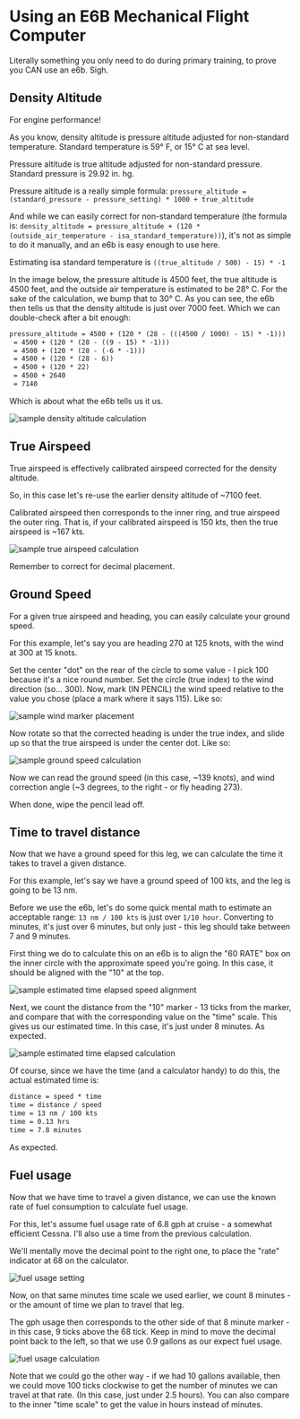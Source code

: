 # Using an E6B Mechanical Flight Computer

Literally something you only need to do during primary training, to prove you CAN use an e6b. Sigh.

## Density Altitude

For engine performance!

As you know, density altitude is pressure altitude adjusted for non-standard temperature. Standard temperature is 59° F, or 15° C at sea level.

Pressure altitude is true altitude adjusted for non-standard pressure. Standard pressure is 29.92 in. hg.

Pressure altitude is a really simple formula: `pressure_altitude = (standard_pressure - pressure_setting) * 1000 + true_altitude`

And while we can easily correct for non-standard temperature (the formula is: `density_altitude = pressure_altitude + (120 * (outside_air_temperature - isa_standard_temperature))`), it's not as simple to do it manually, and an e6b is easy enough to use here.

Estimating isa standard temperature is `((true_altitude / 500) - 15) * -1`

In the image below, the pressure altitude is 4500 feet, the true altitude is 4500 feet, and the outside air temperature is estimated to be 28° C. For the sake of the calculation, we bump that to 30° C. As you can see, the e6b then tells us that the density altitude is just over 7000 feet. Which we can double-check after a bit enough:

```txt
pressure_altitude = 4500 + (120 * (28 - (((4500 / 1000) - 15) * -1)))
 = 4500 + (120 * (28 - ((9 - 15) * -1)))
 = 4500 + (120 * (28 - (-6 * -1)))
 = 4500 + (120 * (28 - 6))
 = 4500 + (120 * 22)
 = 4500 + 2640
 = 7140
```

Which is about what the e6b tells us it us.

![sample density altitude calculation](https://cdn.buttify.io/e6b/density_altitude.jpg)

## True Airspeed

True airspeed is effectively calibrated airspeed corrected for the density altitude.

So, in this case let's re-use the earlier density altitude of ~7100 feet.

Calibrated airspeed then corresponds to the inner ring, and true airspeed the outer ring. That is, if your calibrated airspeed is 150 kts, then the true airspeed is ~167 kts.

![sample true airspeed calculation](https://cdn.buttify.io/e6b/true_airspeed.JPG)

Remember to correct for decimal placement.

## Ground Speed

For a given true airspeed and heading, you can easily calculate your ground speed.

For this example, let's say you are heading 270 at 125 knots, with the wind at 300 at 15 knots.

Set the center "dot" on the rear of the circle to some value - I pick 100 because it's a nice round number. Set the circle (true index) to the wind direction (so... 300). Now, mark (IN PENCIL) the wind speed relative to the value you chose (place a mark where it says 115). Like so:

![sample wind marker placement](https://cdn.buttify.io/e6b/ground_speed_1.jpg)

Now rotate so that the corrected heading is under the true index, and slide up so that the true airspeed is under the center dot. Like so:

![sample ground speed calculation](https://cdn.buttify.io/e6b/ground_speed_2.JPG)

Now we can read the ground speed (in this case, ~139 knots), and wind correction angle (~3 degrees, to the right - or fly heading 273).

When done, wipe the pencil lead off.

## Time to travel distance

Now that we have a ground speed for this leg, we can calculate the time it takes to travel a given distance.

For this example, let's say we have a ground speed of 100 kts, and the leg is going to be 13 nm.

Before we use the e6b, let's do some quick mental math to estimate an acceptable range: `13 nm / 100 kts` is just over `1/10 hour`. Converting to minutes, it's just over 6 minutes, but only just - this leg should take between 7 and 9 minutes.

First thing we do to calculate this on an e6b is to align the "60 RATE" box on the inner circle with the approximate speed you're going. In this case, it should be aligned with the "10" at the top.

![sample estimated time elapsed speed alignment](https://cdn.buttify.io/e6b/ete_ground_speed_alignment.JPG)

Next, we count the distance from the "10" marker - 13 ticks from the marker, and compare that with the corresponding value on the "time" scale. This gives us our estimated time. In this case, it's just under 8 minutes. As expected.

![sample estimated time elapsed calculation](https://cdn.buttify.io/e6b/ete_time_calculation.JPG)

Of course, since we have the time (and a calculator handy) to do this, the actual estimated time is:

```txt
distance = speed * time
time = distance / speed
time = 13 nm / 100 kts
time = 0.13 hrs
time = 7.8 minutes
```

As expected.


## Fuel usage

Now that we have time to travel a given distance, we can use the known rate of fuel consumption to calculate fuel usage.

For this, let's assume fuel usage rate of 6.8 gph at cruise - a somewhat efficient Cessna. I'll also use a time from the previous calculation.

We'll mentally move the decimal point to the right one, to place the "rate" indicator at 68 on the calculator.

![fuel usage setting](https://cdn.buttify.io/e6b/fuel_usage_setting.JPG)

Now, on that same minutes time scale we used earlier, we count 8 minutes - or the amount of time we plan to travel that leg.

The gph usage then corresponds to the other side of that 8 minute marker - in this case, 9 ticks above the 68 tick. Keep in mind to move the decimal point back to the left, so that we use 0.9 gallons as our expect fuel usage.

![fuel usage calculation](https://cdn.buttify.io/e6b/fuel_usage_calculation.JPG)

Note that we could go the other way - if we had 10 gallons available, then we could move 100 ticks clockwise to get the number of minutes we can travel at that rate. (In this case, just under 2.5 hours). You can also compare to the inner "time scale" to get the value in hours instead of minutes.